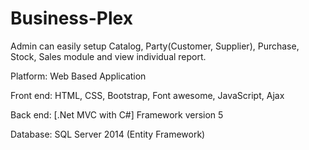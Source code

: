 # Business-Plex
Admin can easily setup Catalog, Party(Customer, Supplier), Purchase, Stock, Sales module and view individual report.

Platform: Web Based Application

Front end: HTML, CSS, Bootstrap, Font awesome, JavaScript, Ajax

Back end: [.Net MVC with C#] Framework version 5

Database: SQL Server 2014 (Entity Framework)
